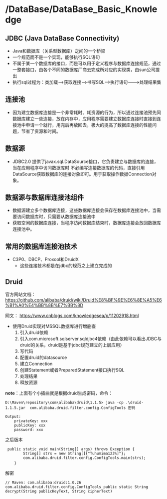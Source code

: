 # /DataBase/DataBase_Basic_Knowledge

## JDBC (Java DataBase Connectivity)
* Java和数据库（关系型数据库）之间的一个桥梁
* 一个规范而不是一个实现，能够执行SQL语句
* 不属于某一个数据库的接口，而是可以用于定义程序与数据库连接规范，通过一整套接口，由各个不同的数据库厂商去完成所对应的实现类，由sun公司提出
* 执行sql过程为：类加载-->获取连接-->书写SQL-->执行语句--->处理结果集

## 连接池
* 因为建立数据库连接是一个非常耗时、耗资源的行为，所以通过连接池预先同数据库建立一些连接，放在内存中，应用程序需要建立数据库连接时直接到连接池中申请一个就行，用完后再放回去，极大的提高了数据库连接的性能问题，节省了资源和时间。

## 数据源
* JDBC2.0 提供了javax.sql.DataSource接口，它负责建立与数据库的连接，当在应用程序中访问数据库时 不必编写连接数据库的代码，直接引用DataSource获取数据库的连接对象即可。用于获取操作数据Connection对象。

## 数据源与数据库连接池组件
* 数据源建立多个数据库连接，这些数据库连接会保存在数据库连接池中，当需要访问数据库时，只需要从数据库连接池中
* 获取空闲的数据库连接，当程序访问数据库结束时，数据库连接会放回数据库连接池中。

## 常用的数据库连接池技术
* C3P0、DBCP、Proxool和DruidX
    * 这些连接技术都是在jdbc的规范之上建立完成的

## Druid
官方网站文档：https://github.com/alibaba/druid/wiki/Druid%E8%BF%9E%E6%8E%A5%E6%B1%A0%E4%BB%8B%E7%BB%8D

网文：
https://www.cnblogs.com/knowledgesea/p/11202918.html

* 使用Druid实现对MSSQL数据库进行增删查
    1. 引入druid依赖
    2. 引入com.microsoft.sqlserver.sqldjbc4依赖（由此依赖可以看出JDBC与druid的关系，druid是基于jdbc规范建立的上层应用）
    3. 写代码
    4. 配置druid的datasource
    5. 建立Connection
    6. 创建Statement或者PreparedStatement接口执行SQL
    7. 处理结果
    8. 释放资源

**note**：上面有个小插曲就是根据druid生成密码，命令：
```java=
D:\Maven\repository\com\alibaba\druid\1.1.5> java -cp .\druid-1.1.5.jar  com.alibaba.druid.filter.config.ConfigTools 密码

Output:
    privateKey: xxx
    publicKey: xxx
    password: xxx
```
之后版本 
```java=
 public static void main(String[] args) throws Exception {
        String[] strs = new String[]{"Tuhumima123%]"};
        com.alibaba.druid.filter.config.ConfigTools.main(strs);
    }　
```
解密
```java=
// Maven: com.alibaba:druid:1.0.26
com.alibaba.druid.filter.config.ConfigTools public static String decrypt(String publicKeyText, String cipherText)
```
